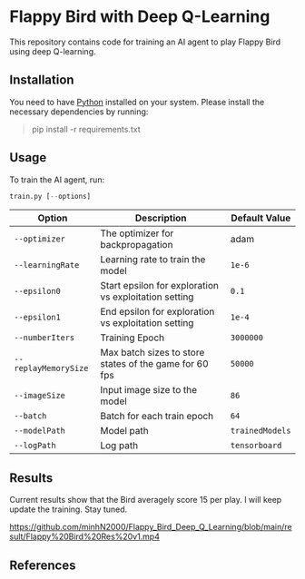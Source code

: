 # Flappy Bird with Deep Q-Learning

This repository contains code for training an AI agent to play Flappy Bird using deep Q-learning.


## Installation

You need to have [Python](https://www.python.org/downloads/) installed on your system. Please install the necessary dependencies by running:
> pip install -r requirements.txt

## Usage

To train the AI agent, run:
```python
train.py [--options]
```
| Option | Description | Default Value |
| --- | --- | --- |
| `--optimizer` | The optimizer for backpropagation | adam |
| `--learningRate` | Learning rate to train the model | `1e-6` |
| `--epsilon0` | Start epsilon for exploration vs exploitation setting | `0.1` |
| `--epsilon1` | End epsilon for exploration vs exploitation setting | `1e-4` |
| `--numberIters` | Training Epoch | `3000000` |
| `--replayMemorySize` | Max batch sizes to store states of the game for 60 fps | `50000` |
| `--imageSize` | Input image size to the model | `86` |
| `--batch` | Batch for each train epoch| `64` |
| `--modelPath` | Model path | `trainedModels` |
| `--logPath` | Log path | `tensorboard` |

## Results

Current results show that the Bird averagely score 15 per play. I will keep update the training. Stay tuned.

https://github.com/minhN2000/Flappy_Bird_Deep_Q_Learning/blob/main/result/Flappy%20Bird%20Res%20v1.mp4

## References
